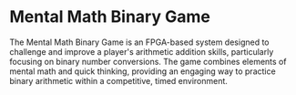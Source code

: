 # Mental Math Binary Game
  The Mental Math Binary Game is an FPGA-based system designed to challenge and improve a player's arithmetic addition skills, particularly focusing on binary number conversions. The game combines elements of mental math and quick thinking, providing an engaging way to practice binary arithmetic within a competitive, timed environment. 
